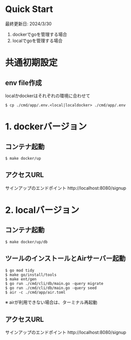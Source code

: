 # Quick Start
最終更新日: 2024/3/30  

1. dockerでgoを管理する場合
2. localでgoを管理する場合

# 共通初期設定
## env file作成
localかdockerはそれぞれの環境に合わせて
```shell
$ cp ./cmd/app/.env.<local|localdocker> ./cmd/app/.env
```

# 1. dockerバージョン

## コンテナ起動
```shell
$ make docker/up
```

## アクセスURL
サインアップのエンドポイント
http://localhost:8080/signup

# 2. localバージョン

## コンテナ起動
```shell
$ make docker/up/db
```

## ツールのインストールとAirサーバー起動
```shell
$ go mod tidy
$ make go/install/tools
$ make ent/gen
$ go run ./cmd/cli/db/main.go -query migrate
$ go run ./cmd/cli/db/main.go -query seed
$ air -c ./cmd/app/air.toml
```
※ airが利用できない場合は、ターミナル再起動

## アクセスURL
サインアップのエンドポイント
http://localhost:8080/signup


